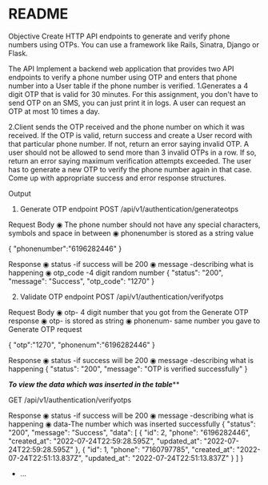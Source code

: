 # README

Objective
Create HTTP API endpoints to generate and verify phone numbers using OTPs. You can use
a framework like Rails, Sinatra, Django or Flask.

The API
Implement a backend web application that provides two API endpoints to verify a phone
number using OTP and enters that phone number into a User table if the phone number is
verified.
1.Generates a 4 digit OTP that is valid for 30
minutes. For this assignment, you don't have to send OTP on an SMS, you can just
print it in logs. A user can request an OTP at most 10 times a day.

2.Client sends the OTP received and the phone
number on which it was received. If the OTP is valid, return success and create a
User record with that particular phone number. If not, return an error saying invalid
OTP. A user should not be allowed to send more than 3 invalid OTPs in a row. If so,
return an error saying maximum verification attempts exceeded. The user has to
generate a new OTP to verify the phone number again in that case. Come up with
appropriate success and error response structures.


Output
1. Generate OTP endpoint
POST  /api/v1/authentication/generateotps

Request Body
◉ The phone number should not have any special characters, symbols and space in between
◉ phonenumber is stored as a string value

{
  "phonenumber":"6196282446"
}

Response
◉ status -if success will be 200 
◉ message -describing what is happening
◉ otp_code -4 digit random number
{
    "status": "200",
    "message": "Success",
    "otp_code": "1270"
}

2. Validate OTP endpoint
POST /api/v1/authentication/verifyotps

Request Body
◉ otp- 4 digit number that you got from the Generate OTP response
◉ otp- is stored as string
◉ phonenum- same number you gave to Generate OTP request

{
    "otp":"1270",
    "phonenum":"6196282446"
}

Response
◉ status -if success will be 200 
◉ message -describing what is happening
{
    "status": "200",
    "message": "OTP is verified successfully"
}

*********To view the data which was inserted in the table***********

GET /api/v1/authentication/verifyotps

Response
◉ status -if success will be 200 
◉ message -describing what is happening
◉ data-The number which was inserted successfully
{
    "status": "200",
    "message": "Success",
    "data": [
              {
                "id": 2,
                "phone": "6196282446",
                "created_at": "2022-07-24T22:59:28.595Z",
                "updated_at": "2022-07-24T22:59:28.595Z"
               },
               {
                "id": 1,
                "phone": "7160797785",
                "created_at": "2022-07-24T22:51:13.837Z",
                "updated_at": "2022-07-24T22:51:13.837Z"
               }
            ]
}

* ...
